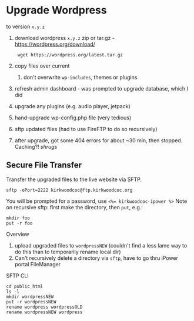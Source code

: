 Upgrade Wordpress
=================

to version `x.y.z`

1. download wordpress `x.y.z` zip or tar.gz - https://wordpress.org/download/

        wget https://wordpress.org/latest.tar.gz

1. copy files over current 
    1. don't overwrite `wp-includes`, themes or plugins
1. refresh admin dashboard - was prompted to upgrade database, which I did
1. upgrade any plugins (e.g. audio player, jetpack)
1. hand-upgrade wp-config.php file (very tedious)
1. sftp updated files (had to use FireFTP to do so recursively)
1. after upgrade, got some 404 errors for about ~30 min, then stopped. Caching?! *shrugs*

Secure File Transfer
--------------------

Transfer the upgraded files to the live website via SFTP.

    sftp -oPort=2222 kirkwoodcoc@ftp.kirkwoodcoc.org

You will be prompted for a password, use `<%= kirkwoodcoc-ipower %>`
Note on recursive sftp: first make the directory, then `put`, e.g.:

    mkdir foo
    put -r foo

Overview
1. upload upgraded files to `wordpressNEW` (couldn't find a less lame way to do this than to temporarily rename local dir)
1. Can't recursively delete a directory via `sftp`, have to go thru iPower portal FileManager

SFTP CLI

    cd public_html
    ls -l 
    mkdir wordpressNEW
    put -r wordpressNEW
    rename wordpress wordpressOLD
    rename wordpressNEW wordpress
